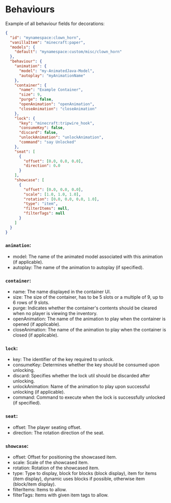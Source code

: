 # Behaviours

Example of all behaviour fields for decorations:
```json
{
  "id": "mynamespace:clown_horn",
  "vanillaItem": "minecraft:paper",
  "models": {
    "default": "mynamespace:custom/misc/clown_horn"
  },
  "behaviour": {
    "animation": {
      "model": "my-AnimatedJava-Model",
      "autoplay": "myAnimationName"
    },
    "container": {
      "name": "Example Container",
      "size": 9,
      "purge": false,
      "openAnimation": "openAnimation",
      "closeAnimation": "closeAnimation"
    },
    "lock": {
      "key": "minecraft:tripwire_hook",
      "consumeKey": false,
      "discard": false,
      "unlockAnimation": "unlockAnimation",
      "command": "say Unlocked"
    },
    "seat": [
      {
        "offset": [0.0, 0.0, 0.0],
        "direction": 0.0
      }
    ],
    "showcase": [
      {
        "offset": [0.0, 0.0, 0.0],
        "scale": [1.0, 1.0, 1.0],
        "rotation": [0.0, 0.0, 0.0, 1.0],
        "type": "item",
        "filterItems": null,
        "filterTags": null
      }
    ]
  }
}
```

### `animation`:

- model: The name of the animated model associated with this animation (if applicable).
- autoplay: The name of the animation to autoplay (if specified).

### `container`:

- name: The name displayed in the container UI.
- size: The size of the container, has to be 5 slots or a multiple of 9, up to 6 rows of 9 slots.
- purge: Indicates whether the container's contents should be cleared when no player is viewing the inventory.
- openAnimation: The name of the animation to play when the container is opened (if applicable).
- closeAnimation: The name of the animation to play when the container is closed (if applicable).

### `lock`:

- key: The identifier of the key required to unlock.
- consumeKey: Determines whether the key should be consumed upon unlocking.
- discard: Specifies whether the lock util should be discarded after unlocking.
- unlockAnimation: Name of the animation to play upon successful unlocking (if applicable).
- command: Command to execute when the lock is successfully unlocked (if specified).

### `seat`:

- offset: The player seating offset.
- direction: The rotation direction of the seat.

### `showcase`:

- offset: Offset for positioning the showcased item.
- scale: Scale of the showcased item.
- rotation: Rotation of the showcased item.
- type: Type to display, block for blocks (block display), item for items (item display), dynamic uses blocks if possible, otherwise item (block/item display).
- filterItems: Items to allow.
- filterTags: Items with given item tags to allow.
